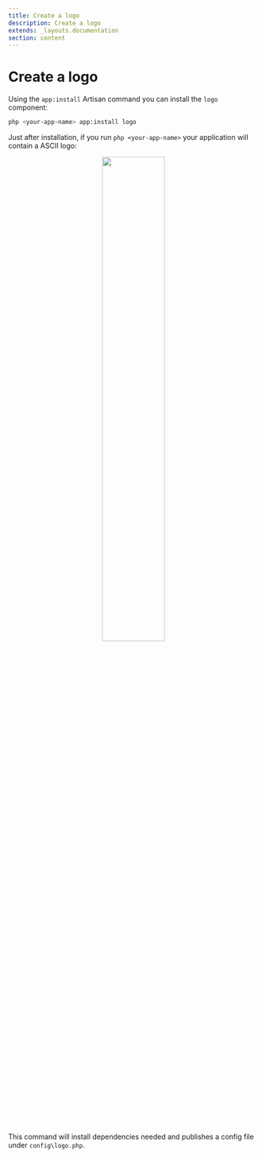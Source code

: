```yaml
---
title: Create a logo
description: Create a logo
extends: _layouts.documentation
section: content
---
```


# Create a logo

Using the `app:install` Artisan command you can install the `logo` component:
```bash
php <your-app-name> app:install logo
```

Just after installation, if you run `php <your-app-name>` your application will contain
a ASCII logo:
<p align="center">
    <img src="https://raw.githubusercontent.com/laravel-zero/docs/master/images/logo.png" width="50%">
</p>

This command will install dependencies needed and publishes a config file under `config\logo.php`.
